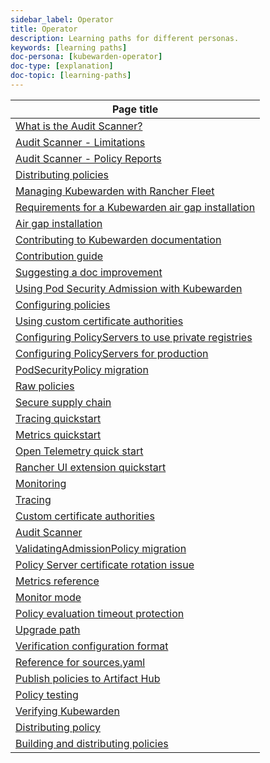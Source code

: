 ```yaml
---
sidebar_label: Operator
title: Operator
description: Learning paths for different personas.
keywords: [learning paths]
doc-persona: [kubewarden-operator]
doc-type: [explanation]
doc-topic: [learning-paths]
---
```


|Page title|
|-|
|[What is the Audit Scanner?](../explanations/audit-scanner/audit-scanner.md)|
|[Audit Scanner - Limitations](../explanations/audit-scanner/limitations.md)|
|[Audit Scanner - Policy Reports](../explanations/audit-scanner/policy-reports.md)|
|[Distributing policies](../explanations/distributing-policies.md)|
|[Managing Kubewarden with Rancher Fleet](../howtos/Rancher-Fleet.md)|
|[Requirements for a Kubewarden air gap installation](../howtos/airgap/01-requirements.md)|
|[Air gap installation](../howtos/airgap/02-install.md)|
|[Contributing to Kubewarden documentation](../howtos/contribution-guide/contributing.md)|
|[Contribution guide](../howtos/contribution-guide/contribution-guide.md)|
|[Suggesting a doc improvement](../howtos/contribution-guide/suggesting-an-improvement.md)|
|[Using Pod Security Admission with Kubewarden](../howtos/pod-security-admission-with-kubewarden.md)|
|[Configuring policies](../howtos/policies.md)|
|[Using custom certificate authorities](../howtos/policy-servers/01-custom-cas.md)|
|[Configuring PolicyServers to use private registries](../howtos/policy-servers/02-private-registry.md)|
|[Configuring PolicyServers for production](../howtos/policy-servers/03-production-deployments.md)|
|[PodSecurityPolicy migration](../howtos/psp-migration.md)|
|[Raw policies](../howtos/raw-policies.md)|
|[Secure supply chain](../howtos/secure-supply-chain.md)|
|[Tracing quickstart](../howtos/telemetry/20-tracing-qs.md)|
|[Metrics quickstart](../howtos/telemetry/30-metrics-qs.md)|
|[Open Telemetry quick start](../howtos/telemetry/10-opentelemetry-qs.md)|
|[Rancher UI extension quickstart](../howtos/ui-extension/01-install.md)|
|[Monitoring](../howtos/ui-extension/02-metrics.md)|
|[Tracing](../howtos/ui-extension/03-tracing.md)|
|[Custom certificate authorities](../howtos/custom-certificate-authorities.md)|
|[Audit Scanner](../howtos/audit-scanner.md)|
|[ValidatingAdmissionPolicy migration](../howtos/vap-migration.md)|
|[Policy Server certificate rotation issue](../howtos/workarounds/policy-server-certificate-expiry.md)|
|[Metrics reference](../reference/metrics-reference.md)|
|[Monitor mode](../reference/monitor-mode.md)|
|[Policy evaluation timeout protection](../reference/policy-evaluation-timeout.md)|
|[Upgrade path](../reference/upgrade-path.md)|
|[Verification configuration format](../reference/verification-config.md)|
|[Reference for sources.yaml](../reference/sources_yaml.md)|
|[Publish policies to Artifact Hub](../tutorials/publish-policy-to-artifact-hub.md)|
|[Policy testing](../tutorials/testing-policies/index.md)|
|[Verifying Kubewarden](../tutorials/verifying-kubewarden.md)|
|[Distributing policy](../tutorials/writing-policies/go/08-distribute.md)|
|[Building and distributing policies](../tutorials/writing-policies/rust/07-build-and-distribute.md)|
